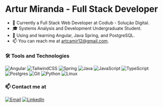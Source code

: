 # Artur Miranda - Full Stack Developer

- 🔭 Currently a Full Stack Web Developer at Codiub - Solução Digital.
- 🎓 Systems Analysis and Development Undergraduate Student.
- 🌱 Using and learning Angular, Java Spring, and PostgreSQL.
- 📫 You can reach me at artcamir12@gmail.com.
  
### 🛠️ Tools and Technologies

![Angular](https://img.shields.io/badge/-Angular-000?&logo=Angular)
![TailwindCSS](https://img.shields.io/badge/Tailwind_CSS-000?&logo=tailwind-css)
![Spring](https://img.shields.io/badge/Spring-000?&logo=Spring)
![Java](https://img.shields.io/badge/Java-000?&logo=openjdk)
![JavaScript](https://img.shields.io/badge/-JavaScript-000?&logo=JavaScript)
![TypeScript](https://img.shields.io/badge/-TypeScript-000?&logo=TypeScript)
![Postgres](https://img.shields.io/badge/-Postgres-000?&logo=postgresql)
![Git](https://img.shields.io/badge/-Git-000?&logo=git)
![Python](https://img.shields.io/badge/-Python-000?&logo=python)
![Linux](https://img.shields.io/badge/-Linux-000?&logo=linux)

### 📫 Contact me at
<a href="mailto:artcamir12@gmail.com" target="_blank"><img src="https://img.shields.io/badge/-Email-000?&logo=maildotru" alt="Email" /></a>
<a href="https://www.linkedin.com/in/art-miranda/" target="_blank"><img src="https://img.shields.io/badge/-LinkedIn-000?&logo=linkedin" alt="LinkedIn" /></a>
